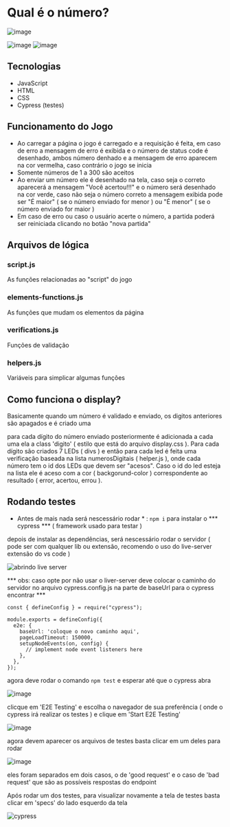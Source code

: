 # Qual é o número?

![image](https://user-images.githubusercontent.com/65303066/186275113-af22f724-0a62-4604-94c0-da9efa471239.png)

![image](https://user-images.githubusercontent.com/65303066/186275214-c9db0a84-251d-4f86-a4a4-8643b1f82b83.png)    ![image](https://user-images.githubusercontent.com/65303066/186275336-3f071038-8591-4e78-bed7-ea64b766b17a.png)

## Tecnologias 

* JavaScript
* HTML
* CSS
* Cypress (testes)

## Funcionamento do Jogo

* Ao carregar a página o jogo é carregado e a requisição é feita, em caso de erro a mensagem de erro é exibida e o número de status code é desenhado, ambos número denhado e a mensagem de erro aparecem na cor vermelha,  caso contrário o jogo se inicia
* Somente números de 1 a 300 são aceitos 
* Ao enviar um número ele é desenhado na tela, caso seja o correto aparecerá a mensagem "Você acertou!!!" e o número será desenhado na cor verde, caso não seja o número correto a mensagem exibida pode ser "É maior" ( se o número enviado for menor ) ou "É menor" ( se o número enviado for maior )
* Em caso de erro ou caso o usuário acerte o número, a partida poderá ser reiniciada clicando no botão "nova partida"

## Arquivos de lógica

### script.js

As funções relacionadas ao "script" do jogo

### elements-functions.js

As funções que mudam os elementos da página

### verifications.js

Funções de validação

### helpers.js

Variáveis para simplicar algumas funções 

## Como funciona o display?

Basicamente quando um número é validado e enviado, os digitos anteriores são apagados e é criado uma <div> para cada dígito do número enviado posteriormente é adicionada a cada uma ela a class 'digito' ( estilo que está do arquivo display.css ). Para cada dígito são criados 7 LEDs ( divs ) e então para cada led é feita uma verificação baseada na lista numerosDigitais ( helper.js ), onde cada número tem o id dos LEDs que devem ser "acesos". Caso o id do led esteja na lista ele é aceso com a cor ( backgorund-color ) correspondente ao resultado ( error, acertou, errou ). 

## Rodando testes

* Antes de mais nada será nescessário rodar * :
``` npm i ```
para instalar o *** cypress *** ( framework usado para testar )

depois de instalar as dependências, será nescessário rodar o servidor ( pode ser com qualquer lib ou extensão, recomendo o uso do live-server extensão do vs code )

![abrindo live server](https://user-images.githubusercontent.com/65303066/186278898-2df141f7-73f3-4570-b0f3-3c087a742528.png)

*** obs: caso opte por não usar o liver-server deve colocar o caminho do servidor no arquivo cypress.config.js na parte de baseUrl para o cypress encontrar ***

```
const { defineConfig } = require("cypress");

module.exports = defineConfig({
  e2e: {
    baseUrl: 'coloque o novo caminho aqui', 
    pageLoadTimeout: 150000,
    setupNodeEvents(on, config) {
      // implement node event listeners here
    },
  },
});

```

agora deve rodar o comando ``` npm test ``` e esperar até que o cypress abra

![image](https://user-images.githubusercontent.com/65303066/186277116-a39511d2-d597-4fa6-8758-2c9c257473cf.png)

clicque em 'E2E Testing' e escolha o navegador de sua preferência ( onde o cypress irá realizar os testes ) e clique em 'Start E2E Testing' 

![image](https://user-images.githubusercontent.com/65303066/186277291-2919cf5b-7450-4438-aad2-aebd28544ea8.png)

agora devem aparecer os arquivos de testes basta clicar em um deles para rodar

![image](https://user-images.githubusercontent.com/65303066/186277486-59ad557b-ecbf-458a-94c3-92cf41f7598f.png)

eles foram separados em dois casos,  o de 'good request' e o caso de 'bad request' que são as possíveis respostas do endpoint

Após rodar um dos testes, para visualizar novamente a tela de testes basta clicar em 'specs' do lado esquerdo da tela

![cypress](https://user-images.githubusercontent.com/65303066/186278376-a05509f2-6303-4297-856f-1bed969925c7.png)
